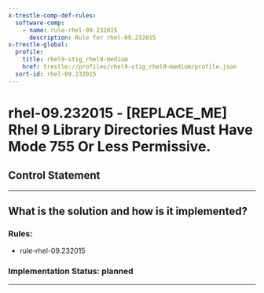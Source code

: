 ```yaml
---
x-trestle-comp-def-rules:
  software-comp:
    - name: rule-rhel-09.232015
      description: Rule for rhel-09.232015
x-trestle-global:
  profile:
    title: rhel9-stig_rhel9-medium
    href: trestle://profiles/rhel9-stig_rhel9-medium/profile.json
  sort-id: rhel-09.232015
---
```


# rhel-09.232015 - \[REPLACE_ME\] Rhel 9 Library Directories Must Have Mode 755 Or Less Permissive.

## Control Statement

______________________________________________________________________

## What is the solution and how is it implemented?

<!-- For implementation status enter one of: implemented, partial, planned, alternative, not-applicable -->

<!-- Note that the list of rules under ### Rules: is read-only and changes will not be captured after assembly to JSON -->

<!-- Add control implementation description here for control: rhel-09.232015 -->

### Rules:

  - rule-rhel-09.232015

### Implementation Status: planned

______________________________________________________________________
